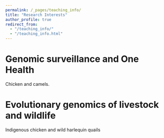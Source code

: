 ```yaml
---
permalink: /_pages/teaching_info/
title: "Research Interests"
author_profile: true
redirect_from: 
  - "/teaching_info/"
  - "/teaching_info.html"
---
```


Genomic surveillance and One Health
======
Chicken and camels.


Evolutionary genomics of livestock and wildlife
======

Indigenous chicken and wild harlequin quails

